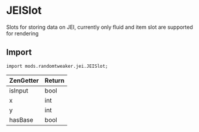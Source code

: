 # JEISlot

Slots for storing data on JEI, currently only fluid and item slot are supported for rendering

## Import

~~~zenscript
import mods.randomtweaker.jei.JEISlot;
~~~

| ZenGetter | Return |
| :-------- | :------ |
| isInput   | bool    |
| x         | int     |
| y         | int     |
| hasBase   | bool    |
